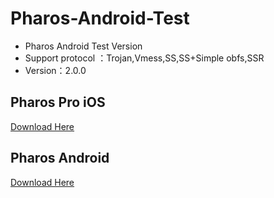# Pharos-Android-Test
* Pharos Android Test Version
* Support protocol ：Trojan,Vmess,SS,SS+Simple obfs,SSR
* Version：2.0.0


## Pharos Pro iOS
[Download Here](https://apps.apple.com/app/pharos-pro/id1456610173)


## Pharos Android 
 
 [Download Here](https://github.com/PharosVip/Pharos-Android-Test/releases)
